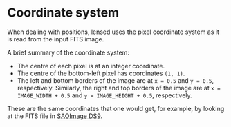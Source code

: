 Coordinate system
=================

When dealing with positions, lensed uses the pixel coordinate system as it is
read from the input FITS image.

A brief summary of the coordinate system:

-   The centre of each pixel is at an integer coordinate.
-   The centre of the bottom-left pixel has coordinates `(1, 1)`.
-   The left and bottom borders of the image are at `x = 0.5` and `y = 0.5`, 
    respectively. Similarly, the right and top borders of the image are at 
    `x = IMAGE_WIDTH + 0.5` and `y = IMAGE_HEIGHT + 0.5`, respectively.

These are the same coordinates that one would get, for example, by looking at
the FITS file in [SAOImage DS9].

[SAOImage DS9]: http://ds9.si.edu/site/Home.html

